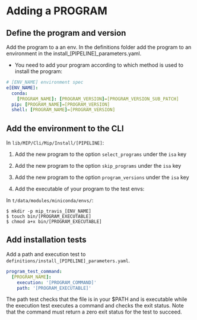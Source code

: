 # Adding a PROGRAM

## Define the program and version
Add the program to a an env. In the definitions folder add the program to an environment in the install_[PIPELINE]_parameters.yaml.

- You need to add your program according to which method is used to install the program:

```Yaml
# [ENV_NAME] environment spec
e[ENV_NAME]:
  conda:
    [PROGRAM_NAME]: [PROGRAM_VERSION]=[PROGRAM_VERSION_SUB_PATCH]
  pip: [PROGRAM_NAME]=[PROGRAM_VERSION]
  shell: [PROGRAM_NAME]=[PROGRAM_VERSION]
```

## Add the environment to the CLI
In `lib/MIP/Cli/Mip/Install/[PIPELINE]`:

1. Add the new program to the option `select_programs` under the `isa` key

2. Add the new program to the option `skip_programs` under the `isa` key

3. Add the new program to the option `program_versions` under the `isa` key

4. Add the executable of your program to the test envs:

In `t/data/modules/miniconda/envs/`:
```
$ mkdir -p mip_travis_[ENV_NAME]
$ touch bin/[PROGRAM_EXECUTABLE]
$ chmod a+x bin/[PROGRAM_EXECUTABLE]
```
## Add installation tests
Add a path and execution test to `definitions/install_[PIPELINE]_parameters.yaml`.
```Yaml
program_test_command:
  [PROGRAM_NAME]:
    execution: '[PROGRAM_COMMAND]'
    path: '[PROGRAM_EXECUTABLE]'
```
The path test checks that the file is in your $PATH and is executable while the execution test executes a command and checks the exit status. Note that the command must return a zero exit status for the test to succeed.
